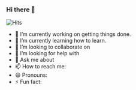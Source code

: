 ### Hi there 👋

<img src="https://hitcounter.pythonanywhere.com/count/tag.svg?url=https%3A%2F%2Fgithub.com%2Faamibot%2Faamibot" alt="Hits">

<!--
**aamibot/aamibot** is a ✨ _special_ ✨ repository because its `README.md` (this file) appears on your GitHub profile.

Here are some ideas to get you started:
-->
- 🔭 I’m currently working on getting things done.
- 🌱 I’m currently learning how to learn.
- 👯 I’m looking to collaborate on 
- 🤔 I’m looking for help with 
- 💬 Ask me about 
- 📫 How to reach me: 
- 😄 Pronouns: 
- ⚡ Fun fact: 

